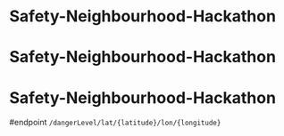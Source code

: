 # Safety-Neighbourhood-Hackathon
# Safety-Neighbourhood-Hackathon
# Safety-Neighbourhood-Hackathon


#endpoint
`/dangerLevel/lat/{latitude}/lon/{longitude}`
